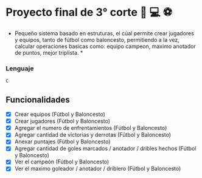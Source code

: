 # Proyecto final de 3° corte :basketball: :computer: :soccer:
* Pequeño sistema basado en estruturas, el cúal permite crear jugadores y equipos, tanto de fútbol como baloncesto, permitiendo a la vez, calcular operaciones basicas como: equipo campeon, maximo anotador de puntos, mejor triplista. *
### Lenguaje
```
C
```
## Funcionalidades
- [x] Crear equipos (Fútbol y Baloncesto)
- [x] Crear jugadores (Fútbol y Baloncesto)
- [x] Agregar el numero de enfrentamientos (Fútbol y Baloncesto)
- [x] Agregar cantidad de victorias y derrotas (Fútbol y Baloncesto)
- [x] Anexar puntajes (Fútbol y Baloncesto)
- [x] Agregar cantidad de goles marcados / anotador / dribles hechos (Fútbol y Baloncesto)
- [x] Ver el campeón (Fútbol y Baloncesto)
- [x] Ver el maximo goleador / anotador / driblero (Fútbol y Baloncesto)